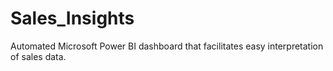 # Sales_Insights
Automated Microsoft Power BI dashboard that facilitates easy interpretation of sales data. 
